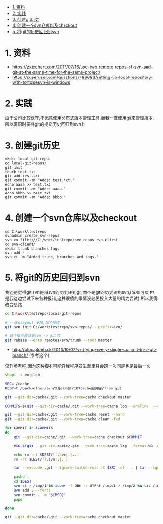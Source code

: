 
<!-- TOC -->

- [1. 资料](#1-资料)
- [2. 实践](#2-实践)
- [3. 创建git历史](#3-创建git历史)
- [4. 创建一个svn仓库以及checkout](#4-创建一个svn仓库以及checkout)
- [5. 将git的历史回归到svn](#5-将git的历史回归到svn)

<!-- /TOC -->

<a id="markdown-1-资料" name="1-资料"></a>
# 1. 资料

* https://zxtechart.com/2017/07/16/use-two-remote-repos-of-svn-and-git-at-the-same-time-for-the-same-project/ 
* https://superuser.com/questions/486683/setting-up-local-repository-with-tortoisesvn-in-windows


<a id="markdown-2-实践" name="2-实践"></a>
# 2. 实践
由于公司比较保守,不愿意使用分布式版本管理工具,而我一直使用git来管理版本,所以离职时要将git的提交历史回归到svn上

<a id="markdown-3-创建git历史" name="3-创建git历史"></a>
# 3. 创建git历史
```
mkdir local-git-repos
cd local-git-repos/
git init
touch test.txt
git add test.txt
git commit -am "Added test.txt."
echo aaaa >> test.txt
git commit -am "Added aaaa."
echo bbbb >> test.txt
git commit -am "Added bbbb."
```

<a id="markdown-4-创建一个svn仓库以及checkout" name="4-创建一个svn仓库以及checkout"></a>
# 4. 创建一个svn仓库以及checkout
```
cd C:\work\testrepo
svnadmin create svn-repos
svn co file:///C:/work/testrepo/svn-repos svn-client
cd svn-client/
mkdir trunk branches tags
svn add *
svn ci -m "Added trunk, branches and tags."
```

<a id="markdown-5-将git的历史回归到svn" name="5-将git的历史回归到svn"></a>
# 5. 将git的历史回归到svn

我还是觉得git svn是将svn的历史转到git,而不是git的历史转到svn,(或者可以,但是我这边尝试下来各种报错,这种很傻的事情没必要投入大量的精力尝试)
所以我得改变思路
```bash
cd C:\work\testrepo\local-git-repos

# --stdlayout 没加,加了报错
git svn init C:/work/testrepo/svn-repos/ --prefix=svn/

# 这个指令应该是svn -> git的
git rebase --onto remotes/svn/trunk --root master
```

* http://blog.ploeh.dk/2013/10/07/verifying-every-single-commit-in-a-git-branch/ (参考这个)


仅作参考吧,因为这种脚本可能在我程序员生涯里只会跑一次同是也是最后一次
```bash
shopt -s extglob

SRC=./cache
DEST=C:/back/other/svn/3源代码区/107Cache服务器/from-git

git --git-dir=cache/.git --work-tree=cache checkout master

COMMITS=$(git --git-dir=cache/.git --work-tree=cache log --oneline  --reverse | cut -d " " -f 1)

git --git-dir=cache/.git --work-tree=cache reset --hard
git --git-dir=cache/.git --work-tree=cache clean -fxd

for COMMIT in $COMMITS
do
    git --git-dir=cache/.git --work-tree=cache checkout $COMMIT

    MSG=$(git --git-dir=cache/.git --work-tree=cache log --format=%B -n 1 ${COMMIT})

    echo rm -rf $DEST/!(.svn|.|..)
    rm -rf $DEST/!(.svn|.|..)

    tar --exclude .git --ignore-failed-read -C $SRC -cf - . | tar --ignore-failed-read -C $DEST -xf -

    pushd .
    cd $DEST
    svn st > /tmp/1 && iconv -f GBK -t UTF-8 /tmp/1 > /tmp/2 && cat /tmp/2 | grep -a '^!' | awk '{print $2}' | sed 's/\\/\//g' | xargs svn delete --force
    svn add . --force
    svn commit . -m "${MSG}"
    popd

done

git --git-dir=cache/.git --work-tree=cache checkout master
```